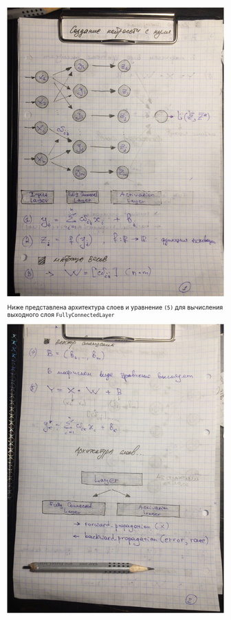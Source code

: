 ![Introduction](./images/1.JPG)


Ниже представлена архитектура слоев и уравнение `(5)` для вычисления выходного слоя `FullyConnectedLayer`
 
![Page_2](./images/2.JPG)